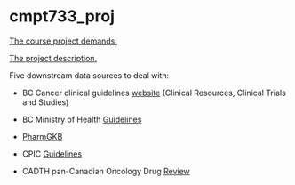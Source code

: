 # cmpt733_proj

[The course project demands.](https://sfu-db.github.io/bigdata-cmpt733/FinalProject/project-instruction.html)

[The project description.](https://sfu-db.github.io/bigdata-cmpt733/FinalProject/Measuring-observable-influence-and-impact-of-scientific-research-beyond-academia.pdf)

Five downstream data sources to deal with:

* BC Cancer clinical guidelines [website](http://www.bccancer.bc.ca/health-professionals) (Clinical Resources, Clinical Trials and Studies)

* BC Ministry of Health [Guidelines](https://www2.gov.bc.ca/gov/content/health/practitioner-professional-resources/bc-guidelines) 



* [PharmGKB](https://www.pharmgkb.org/)



* CPIC [Guidelines](https://cpicpgx.org/guidelines/)




* CADTH pan-Canadian Oncology Drug [Review](https://www.cadth.ca/pcodr)
